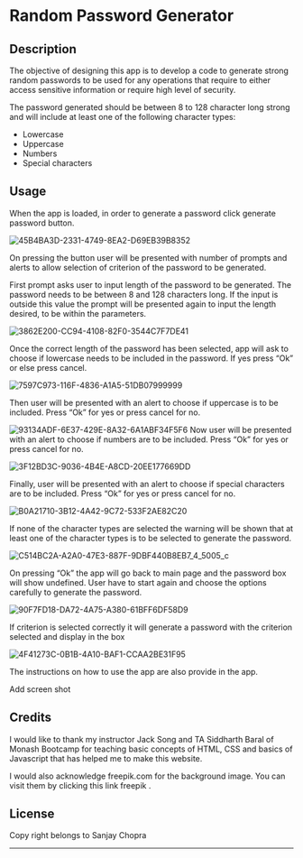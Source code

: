 # Random Password Generator


## Description

The objective of designing this app is to develop a code to generate strong random passwords to be used for any operations that require to either access sensitive information or require high level of security.

The password generated should be between 8 to 128 character long strong and will include at least one of the following character types:
-	Lowercase
-	Uppercase
-	Numbers
-	Special characters


## Usage

When the app is loaded, in order to generate a password click generate password button.

![45B4BA3D-2331-4749-8EA2-D69EB39B8352](https://user-images.githubusercontent.com/105487471/223868912-f192f644-19e3-4883-b115-df9fea559fcc.jpeg)

On pressing the button user will be presented with number of prompts and alerts to allow selection of criterion of the password to be generated.

First prompt asks user to input length of the password to be generated. The password needs to be between 8 and 128 characters long. If the input is outside this value the prompt will be presented again to input the length desired, to be within the parameters.

![3862E200-CC94-4108-82F0-3544C7F7DE41](https://user-images.githubusercontent.com/105487471/223869069-e769dd6d-ea98-429c-80c0-c7655198b282.jpeg)


Once the correct length of the password has been selected, app will ask to choose if lowercase needs to be included in the password. If yes press “Ok” or else press cancel.

![7597C973-116F-4836-A1A5-51DB07999999](https://user-images.githubusercontent.com/105487471/223869270-60af9446-53cf-4726-8ba6-9cf8c557ecfe.jpeg)


Then user will be presented with an alert to choose if uppercase is to be included. Press “Ok” for yes or press cancel for no.


![93134ADF-6E37-429E-8A32-6A1ABF34F5F6](https://user-images.githubusercontent.com/105487471/223869505-64f2c3ed-3ed8-4539-97cb-538f725f24b3.jpeg)
Now user will be presented with an alert to choose if numbers are to be included. Press “Ok” for yes or press cancel for no.

![3F12BD3C-9036-4B4E-A8CD-20EE177669DD](https://user-images.githubusercontent.com/105487471/223869871-3b9d1a7e-ceec-4558-9da5-7467fe3abd88.jpeg)

Finally, user will be presented with an alert to choose if special characters are to be included. Press “Ok” for yes or press cancel for no.

![B0A21710-3B12-4A42-9C72-533F2AE82C20](https://user-images.githubusercontent.com/105487471/223870130-5fb9a907-dcf3-4b7c-a2fc-9369cac3de88.jpeg)

If none of the character types are selected the warning will be shown that at least one of the character types is to be selected to generate the password. 

![C514BC2A-A2A0-47E3-887F-9DBF440B8EB7_4_5005_c](https://user-images.githubusercontent.com/105487471/223870439-f958293c-f10c-4b9b-90d8-27c271d8229e.jpeg)

On pressing “Ok” the app will go back to main page and the password box will show undefined. User have to start again and choose the options carefully to generate the password.

![90F7FD18-DA72-4A75-A380-61BFF6DF58D9](https://user-images.githubusercontent.com/105487471/223870882-cb5bde1e-089e-4037-89ce-004853821782.jpeg)

If criterion is selected correctly it will generate a password with the criterion selected and display in the box

![4F41273C-0B1B-4A10-BAF1-CCAA2BE31F95](https://user-images.githubusercontent.com/105487471/223871962-9c8f12f4-3816-460d-8bd0-c381c1c45700.jpeg)


The instructions on how to use the app are also provide in the app.

Add screen shot


## Credits

I would like to thank my instructor Jack Song  and TA Siddharth Baral of Monash Bootcamp for teaching basic concepts of HTML, CSS  and basics of Javascript that has helped me to make this website.

I would also acknowledge freepik.com for the background image. You can visit them by clicking this link  freepik .


## License

Copy right belongs to Sanjay Chopra

---

